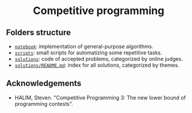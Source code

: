 <h1 align="center">Competitive programming</h1>

## Folders structure

- [`notebook`](./blob/master/notebook): implementation of general-purpose algorithms.
- [`scripts`](./blob/master/scripts): small scripts for automatizing some repetitive tasks.
- [`solutions`](./blob/master/solutions): code of accepted problems, categorized by online judges.
- [`solutions/README.md`](./blob/master/solutions/README.md): index for all solutions, categorized by themes.

<!-- ## Notebook index

### Data structures

### Graphs

### Dynamic programming

### Miscellaneous -->

## Acknowledgements
   - HALIM, Steven. "Competitive Programming 3: The new lower bound of programming contests".
